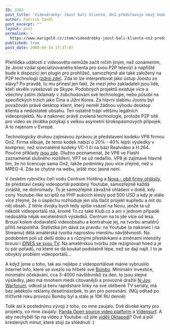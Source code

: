 ```yaml
---
ID: 2282
post_title: 'Videodrobky: Joost balí klienta, On2 představuje nový kodek a&nbsp;české videomámení'
author: Patrick Zandl
post_excerpt: ""
layout: post
permalink: >
  https://www.marigold.cz/item/videodrobky-joost-bali-klienta-on2-predstavuje-novy-kodek-a-ceske-videomameni
published: true
post_date: 2008-09-14 17:37:07
---
```

Přehlídka událostí z videosvěta nemůže začít ničím jiným, než oznámením, že Joost vzdal specializovaného klienta pro svou P2P televizi a napříště bude k dispozici jen plugin pro prohlížeč, samozřejmě ale také založený na P2P technologii (<a href="http://gigaom.com/2008/09/05/joost-to-kill-desktop-client/">zdroj zde</a>). Zda to lze interpretovat jako ústup Joostu ze slávy? Po pravdě, tu mu přinesl jen fakt, že mezi jeho zakladateli jsou lidé, kteří skvěle vykešovali ze Skype. Podobných projektů existuje více a všechny zatím zklamaly v zobchodování své technologie, nebo působí na specifických trzích jako Čína a Jižní Korea. Za hlavní slabinu Joostu byl považován právě desktop klient, který neměl žádnou výhodu desktop klienta a nedostatek obsahu. Ten ostatně trápí většinu legálních videoprojektů. Nu a nakonec právě zvolená technologie, protože P2P sítě pro video se zkrátka potýkají s velkou asymetrií širokopásmových přípojek. A to nejenom v Evropě. 

Technologicky druhou zajímavou zprávou je představení kodeku VP8 firmou On2. Firma slibuje, že tento kodek nabízí o 20% - 40% lepší výsledky v kompresi, než srovnatelné kodeky VC-1 či na bázi Realvideo a H.264. Poučné příklady <a href="http://www.on2.com/index.php?599">jsou zde</a>. Dlužno poznamenat, že VP6 ve Flashi zaznamenal slušného rozšíření, VP7 se už nedařilo. VP8 je zajímavé hlavně tím, že ho licencuje sama On2, takže podmínky jsou více zřejmé, než u MPEG-4. Zda se chytne na webu, ještě moc jasné není. 

V českém rybníčku čeří vodu Centrum Holding a <a href="http://ihned.cz/c4-10073040-27468380-000000_d-vlastnik-novy-chysta-ceskou-obdobu-serveru-youtube">Nova - obě firmy ohlásily</a>, že představí český videoportál podobný Youtube, samozřejmě každá zvláště, ne dohromady. To je samozřejmě závažné ohlášení v době, kdy ceny Youtube-like scriptů na PHP aukcích klesly pod 500 USD a kdy je stále více zřejmé, že o úspěchu rozhoduje jen síla tlačit projekt kupředu a mít do něj obsah. Z téhle dvojky bych tedy spíše vsázel na Novu, jenže ta už několik videoportálů má, kromě Tn.cz také Klub.cz a ani v jednom případě nedosáhla nějak excelentních výsledků. Centrum na to jde více od lesa. Brousí kolem dodavatelů videoobsahu a kontrahuje jej, na tvorbu amatérů příliš nespoléhá. Statistika jim dává za pravdu: na Youtube (a nakonec i na Streamu) dělá amatérská tvorba naprostou menšinu návštěvnosti. Na podobném poli už delší dobu a s různými přestávkami a změnami intenzity brousí i <a href="http://webtv.idnes.cz/">iDNES se svou TV</a>. Na amatérskou tvorbu zde rezignovali hned a je tu pár pořadů, na které se dá koukat podstatně lépe, než se dají najít. I to je obvyklý problém videoportálů...

A když jsme u toho, tak asi nejlépe z videoportálové mánie vybruslilo Internet Info, které se svezlo na hřbetě své <a href="http://www.bomba.cz">Bomby</a>. Minimální investice, minimální očekávání, cca 3-4000 návštěvníků za den, to jsou stejné výsledky, jako má mnohem médii citovanější a provozně dražší <a href="http://www.n-joy.cz">N-Joy</a>.  <a href="http://www.warforum.cz">Warforum</a>, odkud já beru rapidshare linky na své oblíbené TV seriály, má bez jakékoliv reklamy desetinásobek, to jen pro porovnání. (Můj odhad po třičtvrtě roku provozu Bomby byl a stále je 10K RU denně)

Tolik asi k poslednímu vývoji z toho, co mne zaujalo. Dvě divoké karty pro projekty, co mne zaujaly: <a href="http://pandastream.com/">Panda Open source video platform</a> a <a href="http://www.videosurf.com/">Videosurf</a>. A aby nechyběl tip na video z Youtube: už jste <a href="http://www.youtube.com/watch?v=VaM9mrnOMJo">viděli Oktapodi</a>? Dvě a půl kreslených minut, které stojí za shlédnutí :)